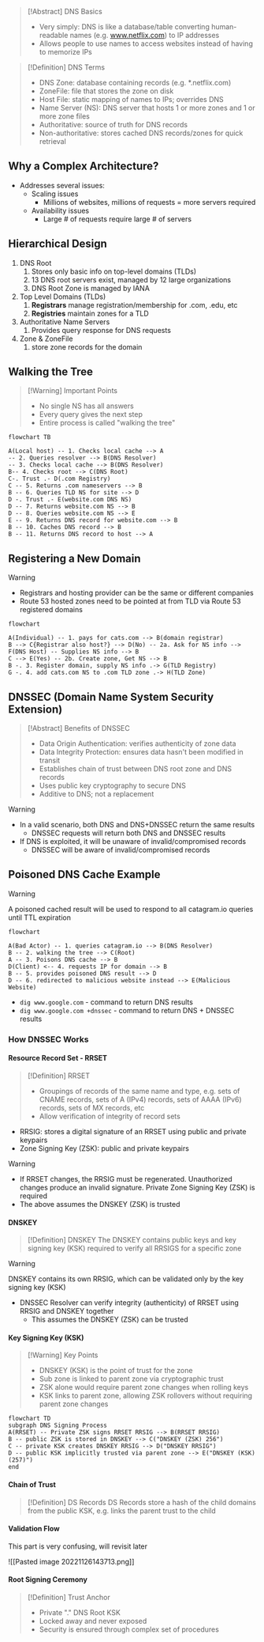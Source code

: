 >[!Abstract] DNS Basics
> - Very simply: DNS is like a database/table converting human-readable names (e.g. www.netflix.com) to IP addresses
> - Allows people to use names to access websites instead of having to memorize IPs

>[!Definition] DNS Terms
> - DNS Zone: database containing records (e.g. \*.netflix.com)
> - ZoneFile: file that stores the zone on disk
> - Host File: static mapping of names to IPs; overrides DNS
> - Name Server (NS): DNS server that hosts 1 or more zones and 1 or more zone files
> - Authoritative: source of truth for DNS records
> - Non-authoritative: stores cached DNS records/zones for quick retrieval

## Why a Complex Architecture?

- Addresses several issues:
	- Scaling issues
		- Millions of websites, millions of requests = more servers required
	- Availability issues
		- Large # of requests require large # of servers

## Hierarchical Design

1. DNS Root
	1. Stores only basic info on top-level domains (TLDs)
	2. 13 DNS root servers exist, managed by 12 large organizations
	3. DNS Root Zone is managed by IANA
2. Top Level Domains (TLDs)
	1. **Registrars** manage registration/membership for .com, .edu, etc
	2. **Registries** maintain zones for a TLD
3. Authoritative Name Servers
	1. Provides query response for DNS requests
4. Zone & ZoneFile
	1. store zone records for the domain

## Walking the Tree

>[!Warning] Important Points
> - No single NS has all answers
> - Every query gives the next step
> - Entire process is called "walking the tree"

```mermaid
flowchart TB

A(Local host) -- 1. Checks local cache --> A
-- 2. Queries resolver --> B(DNS Resolver)
-- 3. Checks local cache --> B(DNS Resolver)
B-- 4. Checks root --> C(DNS Root)
C-. Trust .- D(.com Registry)
C -- 5. Returns .com nameservers --> B
B -- 6. Queries TLD NS for site --> D
D -. Trust .- E(website.com DNS NS)
D -- 7. Returns website.com NS --> B
D -- 8. Queries website.com NS --> E
E -- 9. Returns DNS record for website.com --> B
B -- 10. Caches DNS record --> B
B -- 11. Returns DNS record to host --> A
```

## Registering a New Domain

>[!Warning] 
> - Registrars and hosting provider can be the same or different companies
> - Route 53 hosted zones need to be pointed at from TLD via Route 53 registered domains

```mermaid
flowchart

A(Individual) -- 1. pays for cats.com --> B(domain registrar)
B --> C{Registrar also host?} --> D(No) -- 2a. Ask for NS info --> F(DNS Host) -- Supplies NS info --> B
C --> E(Yes) -- 2b. Create zone, Get NS --> B
B -. 3. Register domain, supply NS info .-> G(TLD Registry)
G -. 4. add cats.com NS to .com TLD zone .-> H(TLD Zone)
```

## DNSSEC (Domain Name System Security Extension)

>[!Abstract] Benefits of DNSSEC
> - Data Origin Authentication: verifies authenticity of zone data
> - Data Integrity Protection: ensures data hasn't been modified in transit
> - Establishes chain of trust between DNS root zone and DNS records
> - Uses public key cryptography to secure DNS
> - Additive to DNS; not a replacement

>[!Warning]
> - In a valid scenario, both DNS and DNS+DNSSEC return the same results
> 	- DNSSEC requests will return both DNS and DNSSEC results
> - If DNS is exploited, it will be unaware of invalid/compromised records
> 	- DNSSEC will be aware of invalid/compromised records

## Poisoned DNS Cache Example

>[!Warning]
>A poisoned cached result will be used to respond to all catagram.io queries until TTL expiration

```mermaid
flowchart

A(Bad Actor) -- 1. queries catagram.io --> B(DNS Resolver)
B -- 2. walking the tree --> C(Root)
A -- 3. Poisons DNS cache --> B
D(Client) <-- 4. requests IP for domain --> B
B -- 5. provides poisoned DNS result --> D
D -- 6. redirected to malicious website instead --> E(Malicious Website)
```

- `dig www.google.com` - command to return DNS results
- `dig www.google.com +dnssec` - command to return DNS + DNSSEC results

### How DNSSEC Works

#### Resource Record Set - RRSET

>[!Definition] RRSET
> - Groupings of records of the same name and type, e.g. sets of CNAME records, sets of A (IPv4) records, sets of AAAA (IPv6) records, sets of MX records, etc
> - Allow verification of integrity of record sets

- RRSIG: stores a digital signature of an RRSET using public and private keypairs
- Zone Signing Key (ZSK): public and private keypairs

>[!Warning] 
> - If RRSET changes, the RRSIG must be regenerated. Unauthorized changes produce an invalid signature. Private Zone Signing Key (ZSK) is required
> - The above assumes the DNSKEY (ZSK) is trusted


#### DNSKEY

>[!Definition] DNSKEY
>The DNSKEY contains public keys and key signing key (KSK) required to verify all RRSIGS for a specific zone

>[!Warning]
>DNSKEY contains its own RRSIG, which can be validated only by the key signing key (KSK)

- DNSSEC Resolver can verify integrity (authenticity) of RRSET using RRSIG and DNSKEY together
	- This assumes the DNSKEY (ZSK) can be trusted

#### Key Signing Key (KSK)

>[!Warning] Key Points
> - DNSKEY (KSK) is the point of trust for the zone
> - Sub zone is linked to parent zone via cryptographic trust
> - ZSK alone would require parent zone changes when rolling keys
> - KSK links to parent zone, allowing ZSK rollovers without requiring parent zone changes

```mermaid
flowchart TD
subgraph DNS Signing Process
A(RRSET) -- Private ZSK signs RRSET RRSIG --> B(RRSET RRSIG)
B -- public ZSK is stored in DNSKEY --> C("DNSKEY (ZSK) 256")
C -- private KSK creates DNSKEY RRSIG --> D("DNSKEY RRSIG")
D -- public KSK implicitly trusted via parent zone --> E("DNSKEY (KSK) (257)")
end
```

#### Chain of Trust

>[!Definition] DS Records
>DS Records store a hash of the child domains from the public KSK, e.g. links the parent trust to the child

#### Validation Flow

This part is very confusing, will revisit later

![[Pasted image 20221126143713.png]]

#### Root Signing Ceremony

>[!Definition] Trust Anchor
> - Private "." DNS Root KSK
> - Locked away and never exposed
> - Security is ensured through complex set of procedures

